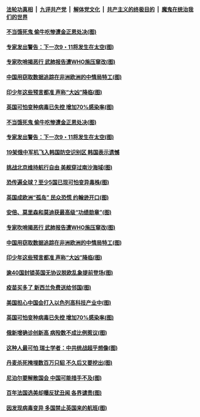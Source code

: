

####  [法轮功真相](../../../../basic/blob/master/README.md?t=12231302) &nbsp;|&nbsp; [九评共产党](../../../../9ping.md/blob/master/README.md?t=12231302) &nbsp;|&nbsp; [解体党文化](../../../../jtdwh.md/blob/master/README.md?t=12231302)  &nbsp;|&nbsp; [共产主义的终极目的](../../../../gczydzjmd.md/blob/master/README.md?t=12231302) &nbsp;|&nbsp; [魔鬼在统治我们的世界](../../../../mgztzwmdsj.md/blob/master/README.md?t=12231302) 

#### [不当饿死鬼 偷牛吃惨遭金正恩处决(图)](../pages/p9/956668.md?t=12231302) 

#### [专家发出警告：下一次9・11将发生在太空(图)](../pages/p9/956740.md?t=12231302) 

#### [专家吹哨揭恶行 武肺报告遭WHO施压窜改(图)](../pages/p9/956682.md?t=12231302) 

#### [中国用窃取数据追踪在非洲欧洲的中情局特工(图)](../pages/p9/956618.md?t=12231302) 

#### [印少年这些预言都准 声称“大凶”降临(图)](../pages/p9/956565.md?t=12231302) 

#### [英国可怕变种病毒已失控 增加70%感染率(图)](../pages/p9/956561.md?t=12231302) 

#### [不当饿死鬼 偷牛吃惨遭金正恩处决(图)](../pages/p9/956668.md?t=12231302) 

#### [专家发出警告：下一次9・11将发生在太空(图)](../pages/p9/956740.md?t=12231302) 

#### [19架俄中军机飞入韩国防空识别区 韩国表示遗憾](../pages/p9/956738.md?t=12231302) 

#### [挑战北京维持航行自由 美舰穿过南沙海域(图)](../pages/p9/956737.md?t=12231302) 

#### [恐传遍全球？至少5国已现可怕变异毒株(图)](../pages/p9/956664.md?t=12231302) 

#### [英国成欧洲“孤岛” 民众恐慌 约翰逊开口(图)](../pages/p9/956692.md?t=12231302) 

#### [安倍、莫里森和莫迪获最高级“功绩勋章”(图)](../pages/p9/956691.md?t=12231302) 

#### [专家吹哨揭恶行 武肺报告遭WHO施压窜改(图)](../pages/p9/956682.md?t=12231302) 

#### [中国用窃取数据追踪在非洲欧洲的中情局特工(图)](../pages/p9/956618.md?t=12231302) 

#### [印少年这些预言都准 声称“大凶”降临(图)](../pages/p9/956565.md?t=12231302) 

#### [逾40国封锁英国无协议脱欧乱象提前登场(图)](../pages/p9/956612.md?t=12231302) 

#### [疫苗买多了 新西兰免费送给邻国(图)](../pages/p9/956610.md?t=12231302) 

#### [美国担心中国会打入以色列高科技产业中(图)](../pages/p9/956608.md?t=12231302) 

#### [英国可怕变种病毒已失控 增加70%感染率(图)](../pages/p9/956561.md?t=12231302) 

#### [俄新增确诊创新高 病殁数不成比例惹议(图)](../pages/p9/956578.md?t=12231302) 

#### [这种人最可怕 瑞士学者：中共统战超乎想像(图)](../pages/p9/956467.md?t=12231302) 

#### [丹麦杀死掩埋数百万只貂 不久后又要挖出(图)](../pages/p9/956516.md?t=12231302) 

#### [尼泊尔要解散国会 中国可能措手不及(图)](../pages/p9/956514.md?t=12231302) 

#### [百年法国选美却曝反犹丑闻 各界谴责(图)](../pages/p9/956513.md?t=12231302) 

#### [因发现病毒变异 多国禁止英国来的航班(图)](../pages/p9/956512.md?t=12231302) 

